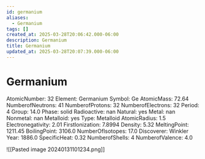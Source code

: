 ```yaml
---
id: germanium
aliases:
  - Germanium
tags: []
created_at: 2025-03-28T20:06:42.000-06:00
description: Germanium
title: Germanium
updated_at: 2025-03-28T20:07:39.000-06:00
---
```


# Germanium
AtomicNumber: 32
Element: Germanium
Symbol: Ge
AtomicMass: 72.64
NumberofNeutrons: 41
NumberofProtons: 32
NumberofElectrons: 32
Period: 4
Group: 14.0
Phase: solid
Radioactive: nan
Natural: yes
Metal: nan
Nonmetal: nan
Metalloid: yes
Type: Metalloid
AtomicRadius: 1.5
Electronegativity: 2.01
FirstIonization: 7.8994
Density: 5.32
MeltingPoint: 1211.45
BoilingPoint: 3106.0
NumberOfIsotopes: 17.0
Discoverer: Winkler
Year: 1886.0
SpecificHeat: 0.32
NumberofShells: 4
NumberofValence: 4.0

![[Pasted image 20240131101234.png]]
